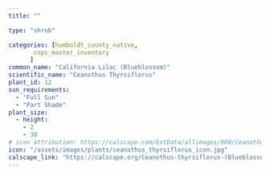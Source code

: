 ```yaml
---
title: ""

type: "shrub"

categories: [humboldt_county_native,
       cnps_master_inventory
      ]
common_name: "California Lilac (Blueblossom)"
scientific_name: "Ceanothus Thyrsiflorus"
plant_id: 12
sun_requirements:
  - "Full Sun"
  - "Part Shade"
plant_size:
  - height: 
    - 2
    - 30
# icon attribution: https://calscape.com/ExtData/allimages/900/Ceanothus_thyrsiflorus_900_64.jpg
icon: "/assets/images/plants/ceanothus_thyrsiflorus_icon.jpg"
calscape_link: "https://calscape.org/Ceanothus-thyrsiflorus-(Blueblossom-Ceanothus)"
---
```


